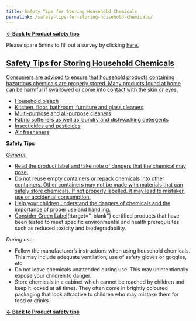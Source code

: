 ```yaml
---
title: Safety Tips for Storing Household Chemicals
permalink: /safety-tips-for-storing-household-chemicals/
---
```

**[&#8592; Back to Product safety tips](/consumers/product-safety-tips/home-appliances-and-furniture)**

Please spare 5mins to fill out a survey by clicking <a href = "https://form.gov.sg/63a160c3cf15ee00129a4ab4">here.

## Safety Tips for Storing Household Chemicals
Consumers are advised to ensure that household products containing hazardous chemicals are properly stored. Many products found at home can be harmful if swallowed or come into contact with the skin or eyes.
* Household bleach
* Kitchen, floor, bathroom, furniture and glass cleaners
* Multi-purpose and all-purpose cleaners
* Fabric softeners as well as laundry and dishwashing detergents
* Insecticides and pesticides
* Air fresheners

**Safety Tips**

*General*:
* Read the product label and take note of dangers that the chemical may pose.
* Do not reuse empty containers or repack chemicals into other containers. Other containers may not be made with materials that can safely store chemicals. If not properly labelled, it may lead to mistaken use or accidental consumption.
* Help your children understand the dangers of chemicals and the importance of proper use and handling.
* Consider [Green Label](https://www.sgls.sec.org.sg/sgls-standard.php){:target="_blank"} certified products that have been tested to meet specific environmental and health prerequisites such as reduced toxicity and biodegradability.

*During use*:
* Follow the manufacturer’s instructions when using household chemicals. This may include adequate ventilation, use of safety gloves or goggles, etc.
* Do not leave chemicals unattended during use. This may unintentionally expose your children to danger.
* Store chemicals in a cabinet which cannot be reached by children and keep it locked at all times. They often come in brightly coloured packaging that look attractive to children who may mistake them for food or drinks.

**[&#8592; Back to Product safety tips](/consumers/product-safety-tips/home-appliances-and-furniture)**